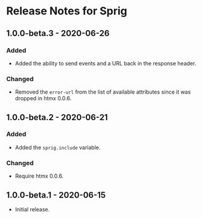 # Release Notes for Sprig

## 1.0.0-beta.3 - 2020-06-26
### Added
- Added the ability to send events and a URL back in the response header.

### Changed
- Removed the `error-url` from the list of available attributes since it was dropped in htmx 0.0.6.

## 1.0.0-beta.2 - 2020-06-21
### Added
- Added the `sprig.include` variable.

### Changed
- Require htmx 0.0.6.

## 1.0.0-beta.1 - 2020-06-15
- Initial release.

